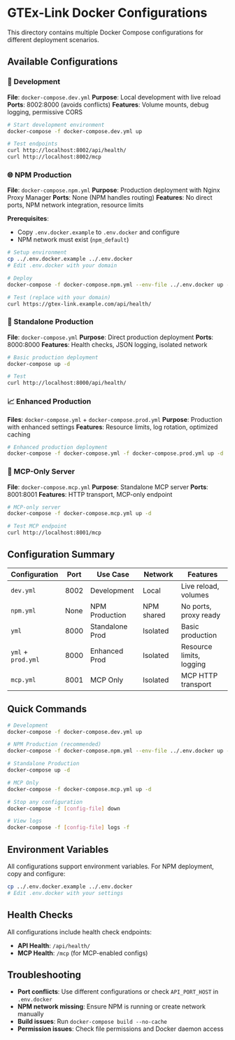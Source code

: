 # GTEx-Link Docker Configurations

This directory contains multiple Docker Compose configurations for different deployment scenarios.

## Available Configurations

### 🔧 Development
**File**: `docker-compose.dev.yml`
**Purpose**: Local development with live reload
**Ports**: 8002:8000 (avoids conflicts)
**Features**: Volume mounts, debug logging, permissive CORS

```bash
# Start development environment
docker-compose -f docker-compose.dev.yml up

# Test endpoints
curl http://localhost:8002/api/health/
curl http://localhost:8002/mcp
```

### 🌐 NPM Production
**File**: `docker-compose.npm.yml`
**Purpose**: Production deployment with Nginx Proxy Manager
**Ports**: None (NPM handles routing)
**Features**: No direct ports, NPM network integration, resource limits

**Prerequisites**:
- Copy `.env.docker.example` to `.env.docker` and configure
- NPM network must exist (`npm_default`)

```bash
# Setup environment
cp ../.env.docker.example ../.env.docker
# Edit .env.docker with your domain

# Deploy
docker-compose -f docker-compose.npm.yml --env-file ../.env.docker up -d --build

# Test (replace with your domain)
curl https://gtex-link.example.com/api/health/
```

### 🚀 Standalone Production
**File**: `docker-compose.yml`
**Purpose**: Direct production deployment
**Ports**: 8000:8000
**Features**: Health checks, JSON logging, isolated network

```bash
# Basic production deployment
docker-compose up -d

# Test
curl http://localhost:8000/api/health/
```

### 📈 Enhanced Production
**Files**: `docker-compose.yml` + `docker-compose.prod.yml`
**Purpose**: Production with enhanced settings
**Features**: Resource limits, log rotation, optimized caching

```bash
# Enhanced production deployment
docker-compose -f docker-compose.yml -f docker-compose.prod.yml up -d
```

### 🔌 MCP-Only Server
**File**: `docker-compose.mcp.yml`
**Purpose**: Standalone MCP server
**Ports**: 8001:8001
**Features**: HTTP transport, MCP-only endpoint

```bash
# MCP-only server
docker-compose -f docker-compose.mcp.yml up -d

# Test MCP endpoint
curl http://localhost:8001/mcp
```

## Configuration Summary

| Configuration | Port | Use Case | Network | Features |
|---------------|------|----------|---------|----------|
| `dev.yml` | 8002 | Development | Local | Live reload, volumes |
| `npm.yml` | None | NPM Production | NPM shared | No ports, proxy ready |
| `yml` | 8000 | Standalone Prod | Isolated | Basic production |
| `yml` + `prod.yml` | 8000 | Enhanced Prod | Isolated | Resource limits, logging |
| `mcp.yml` | 8001 | MCP Only | Isolated | MCP HTTP transport |

## Quick Commands

```bash
# Development
docker-compose -f docker-compose.dev.yml up

# NPM Production (recommended)
docker-compose -f docker-compose.npm.yml --env-file ../.env.docker up -d --build

# Standalone Production
docker-compose up -d

# MCP Only
docker-compose -f docker-compose.mcp.yml up -d

# Stop any configuration
docker-compose -f [config-file] down

# View logs
docker-compose -f [config-file] logs -f
```

## Environment Variables

All configurations support environment variables. For NPM deployment, copy and configure:

```bash
cp ../.env.docker.example ../.env.docker
# Edit .env.docker with your settings
```

## Health Checks

All configurations include health check endpoints:
- **API Health**: `/api/health/`
- **MCP Health**: `/mcp` (for MCP-enabled configs)

## Troubleshooting

- **Port conflicts**: Use different configurations or check `API_PORT_HOST` in `.env.docker`
- **NPM network missing**: Ensure NPM is running or create network manually
- **Build issues**: Run `docker-compose build --no-cache`
- **Permission issues**: Check file permissions and Docker daemon access
